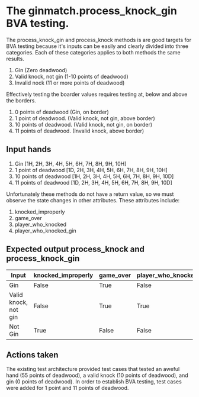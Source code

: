 # The ginmatch.process_knock_gin BVA testing.
The process_knock_gin and process_knock methods is are good targets for BVA testing because it's inputs can be easily and clearly divided into three categories.  Each of these categories applies to both methods the same results.

1. Gin (Zero deadwood)
2. Valid knock, not gin (1-10 points of deadwood)
3. Invalid nock (11 or more points of deadwood)

Effectively testing the boarder values requires testing at, below and above the borders.
1. 0 points of deadwood (Gin, on border)
2. 1 point of deadwood. (Valid knock, not gin, above border)
3. 10 points of deadwood. (Valid knock, not gin, on border)
4. 11 points of deadwood. (Invalid knock, above border)

## Input hands
1. Gin [1H, 2H, 3H, 4H, 5H, 6H, 7H, 8H, 9H, 10H]
2. 1 point of deadwood [1D, 2H, 3H, 4H, 5H, 6H, 7H, 8H, 9H, 10H]
3. 10 points of deadwood [1H, 2H, 3H, 4H, 5H, 6H, 7H, 8H, 9H, 10D]
4. 11 points of deadwood [1D, 2H, 3H, 4H, 5H, 6H, 7H, 8H, 9H, 10D]

Unfortunately these methods do not have a return value, so we must observe the state changes in other attributes.  These attributes include:

1. knocked_improperly
2. game_over
3. player_who_knocked
4. player_who_knocked_gin

## Expected output process_knock and process_knock_gin
| Input                | knocked_improperly | game_over | player_who_knocked | player_who_knocked_gin |
|----------------------|--------------------|-----------|--------------------|------------------------|
| Gin                  | False              | True      | False              | True                   |
| Valid knock, not gin | False              | True      | True               | False                  |
| Not Gin              |  True              | False     | False              | False                  |

## Actions taken
The existing test architecture provided test cases that tested an aweful hand (55 points of deadwood), a valid knock (10 points of deadwood), and gin (0 points of deadwood).  In order to establish BVA testing, test cases were added for 1 point and 11 points of deadwood.
